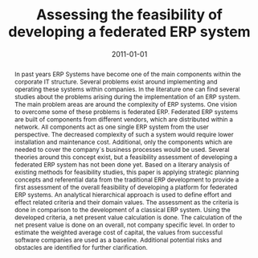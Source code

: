---
abstract: In past years ERP Systems have become one of the main components within
  the corporate IT structure. Several problems exist around implementing and operating
  these systems within companies. In the literature one can find several studies about
  the problems arising during the implementation of an ERP system. The main problem
  areas are around the complexity of ERP systems. One vision to overcome some of these
  problems is federated ERP. Federated ERP systems are built of components from different
  vendors, which are distributed within a network. All components act as one single
  ERP system from the user  perspective. The decreased complexity of such a system
  would require lower installation and maintenance cost. Additional, only the components
  which are needed to cover the company´s business processes would be used. Several
  theories around this concept exist, but a feasibility assessment of developing a
  federated ERP system has not been done yet. Based on a literary analysis of existing
  methods for feasibility studies, this paper is applying strategic planning concepts
  and referential data from the traditional ERP  development to provide a first assessment
  of the overall feasibility of developing a platform for federated ERP systems. An
  analytical hierarchical approach is used to define effort and effect related criteria
  and their domain values. The assessment as the criteria is done in comparison to
  the development of a classical ERP system. Using the developed criteria, a net present
  value calculation is done. The calculation of the net present value is done on an
  overall, not company specific level. In order to estimate the weighted  average
  cost of capital, the values from successful software companies are used as a baseline.
  Additional potential risks and obstacles are identified for further clarification.
authors:
- Michael Gall
- Thomas Grechenig
- Mogens Bjerre
date: '2011-01-01'
featured: false
links:
- name: Publik
  url: https://publik.tuwien.ac.at/showentry.php?ID=205874&lang=1
publication_types:
- '2'
publishDate: '2011-01-01'
title: Assessing the feasibility of developing a federated ERP system
url_pdf: ''
---